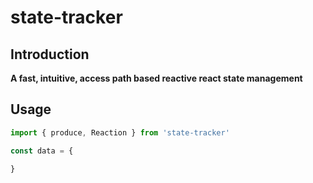 # state-tracker

## Introduction

__A fast, intuitive, access path based reactive react state management__

## Usage

```ts
import { produce, Reaction } from 'state-tracker'

const data = {

}

```